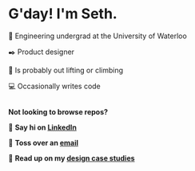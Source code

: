 # G'day! I'm Seth.

🚀  Engineering undergrad at the University of Waterloo

✒️  Product designer

💪  Is probably out lifting or climbing

💻  Occasionally writes code
##
**Not looking to browse repos?**

💬  **Say hi on [LinkedIn](https://www.linkedin.com/in/sethvm)**

📧  **Toss over an [email](mailto:sethvm64@gmail.com?cc=svmoreno@uwaterloo.ca)**

📂  **Read up on my [design case studies](https://sethvm.netlify.app)**

<!--
**sethvm/sethvm** is a ✨ _special_ ✨ repository because its `README.md` (this file) appears on your GitHub profile.

Here are some ideas to get you started:

- 🔭 I’m currently working on ...
- 🌱 I’m currently learning ...
- 👯 I’m looking to collaborate on ...
- 🤔 I’m looking for help with ...
- 💬 Ask me about ...
- 📫 How to reach me: ...
- 😄 Pronouns: ...
- ⚡ Fun fact: ...
-->
